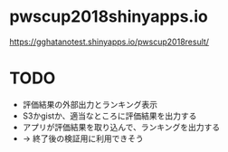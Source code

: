 # pwscup2018shinyapps.io

https://gghatanotest.shinyapps.io/pwscup2018result/

# TODO
- 評価結果の外部出力とランキング表示
 - S3かgistか、適当なところに評価結果を出力する
 - アプリが評価結果を取り込んで、ランキングを出力する
 - -> 終了後の検証用に利用できそう
